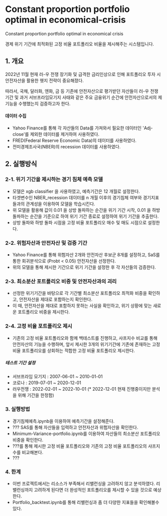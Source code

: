# Constant proportion portfolio optimal in economical-crisis

Constant proportion portfolio optimal in economical crisis 

경제 위기 기간에 최적화된 고정 비율 포트폴리오 비율을 제시해주는 시스템입니다.

## 1. 개요
2022년 11월 현재 러-우 전쟁 장기화 및 급격한 금리인상으로 인해 포트폴리오 투자 시 안전자산을 활용한 헷지 전략이 중요해졌다. 

따라서, 국채, 달러화, 엔화, 금 등 기존에 안전자산으로 평가받던 자산들이 러-우 전쟁 기간 및 과거 서브프라임모기지 사태와 같은 주요 금융위기 순간에 안전자산으로서의 제 기능을 수행했는지 검증하고자 한다. 
#### 데이터 수집
- Yahoo Finance를 통해 각 자산들의 Data를 가져와서 필요한 데이터인 'Adj-close'를 제외한 데이터를 제거하여 사용하였다. 
- FRED(Federal  Reserve  Economic  Data)의 데이터를 사용하였다.
- 전미경제조사국(NBER)의 recession 데이터를 사용하였다.

## 2. 실행방식 
### 2-1. 위기 기간을 제시하는 경기 침체 예측 모델
- 모델은 xgb classifier 을 사용하였고, 예측기간은 12 개월로 설정한다. 
- 타겟변수인 NBER_recession 데이터를 n 개월 이후의 경기침체 여부와 경기지표들과의 관계성을 이용하여 모델을 학습시킨다.
- 위 모델을 활용해 값이 0.01 을 상방 돌파하는 순간을 위기 기간 시작, 0.01 을 하방 돌파하는 순간을 기준으로 하여 위기 기간 종료로 설정하여 위기 기간을 추출한다.
- 상방 돌파와 하방 돌파 시점을 고정 비율 포트폴리오 매수 및 매도 시점으로 설정한다.
### 2-2. 위험자산과 안전자산 및 검증 기간
- Yahoo Finance를 통해 위험자산 2개와 안전자산 후보군 8개를 설정하고, SaS를 통한 회귀분석으로 (Probt < 0.05) 안전자산을 선정한다.
- 위의 모델을 통해 제시한 기간으로 위기 기간을 설정한 후 각 자산들의 검증한다.
### 2-3. 최소분산 포트폴리오 비중 및 안전자산과의 괴리
- 선정한 위기기간을 바탕으로 각 기간별 최소분산 포트폴리오 최적화 비중을 확인하고, 안전자산을 제대로 포함하는지 확인한다.
- 이 때, 안전자산을 제대로 포함하지 못하는 사실을 확인하고, 위기 상황에 맞는 새로운 포트폴리오 비중을 제시한다.
### 2-4. 고정 비율 포트폴리오 제시
- 기존의 고정 비율 포트폴리오와 함께 백테스트를 진행하고, 샤프지수 비교를 통해 안전자산의 기능을 수행하며, 앞서 제시한 3개의 위기기간에 기존에 존재하는 고정 비율 포트폴리오를 상회하는 적합한 고정 비율 포트폴리오 제시한다.

##### 테스트 기간 설정
- 서브프라임 모기지 : 2007-06-01 ~ 2010-01-01
- 코로나 : 2019-07-01 ~ 2020-12-01
- 러우전쟁 : 2022-02-01 ~ 2022-10-01 (* 2022-12-01 현재 진행중이지만 분석을 위해 기간을 한정함)

### 3. 실행방법
- 경기침체예측.ipynb을 이용하여 예측기간을 설정해준다.
- ??? SAS를 통해 자산들을 입력하고 안전자산과 위험자산을 확인한다.
- Minimum-Variance-portfolio.ipynb를 이용하여 자산들의 최소분산 포트폴리오 비중을 확인한다.
- ???를 통해 제시한 고정 비율 포트폴리오와 기존의 고정 비율 포트폴리오의 샤프지수를 비교해본다.
- ???
### 4. 한계
- 이번 프로젝트에서는 리소스가 부족해서 리밸런싱을 고려하지 않고 분석하였다. 리밸런싱까지 고려하게 된다면 더 완성적인 포트폴리오를 제시할 수 있을 것으로 예상한다.
- Portfolio_backtest.ipynb를 통해 리밸런싱과 좀 더 다양한 지표들을 확인해볼수 있다.
